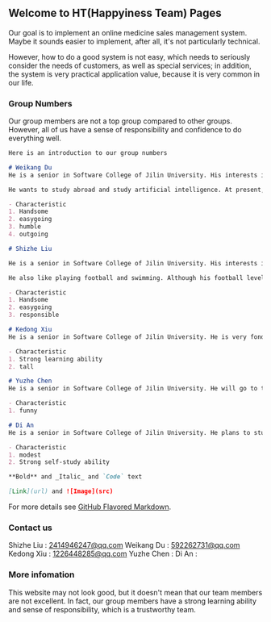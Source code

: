 ## Welcome to HT(Happyiness Team) Pages

Our goal is to implement an online medicine sales management system. Maybe it sounds easier to implement, after all, it's not particularly technical. 

However, how to do a good system is not easy, which needs to seriously consider the needs of customers, as well as special services; in addition, the system is very practical application value, because it is very common in our life. 

### Group Numbers

Our group members are not a top group compared to other groups. However, all of us have a sense of responsibility and confidence to do everything well. 

```markdown
Here is an introduction to our group numbers

# Weikang Du
He is a senior in Software College of Jilin University. His interests include machine learning and artifical intelligence.

He wants to study abroad and study artificial intelligence. At present, he is trying to learn English. 

- Characteristic
1. Handsome
2. easygoing
3. humble
4. outgoing

# Shizhe Liu

He is a senior in Software College of Jilin University. His interests include data mining and artifical intelligence.

He also like playing football and swimming. Although his football level isn't very good, he enjoys the process of playing.

- Characteristic
1. Handsome
2. easygoing
3. responsible

# Kedong Xiu
He is a senior in Software College of Jilin University. He is very fond of playing basketball. 

- Characteristic
1. Strong learning ability
2. tall

# Yuzhe Chen
He is a senior in Software College of Jilin University. He will go to the Institute of network research of Chinese Academy of Sciences for further study. 

- Characteristic
1. funny

# Di An
He is a senior in Software College of Jilin University. He plans to study in Japan. He is full of interest in Japanese culture. 

- Characteristic
1. modest
2. Strong self-study ability 

**Bold** and _Italic_ and `Code` text

[Link](url) and ![Image](src)
```

For more details see [GitHub Flavored Markdown](https://guides.github.com/features/mastering-markdown/).

### Contact us

Shizhe Liu : 2414946247@qq.com
Weikang Du : 592262731@qq.com
Kedong Xiu : 1226448285@qq.com
Yuzhe Chen :
Di An : 

### More infomation

This website may not look good, but it doesn't mean that our team members are not excellent. 
In fact, our group members have a strong learning ability and sense of responsibility, which is a trustworthy team. 
